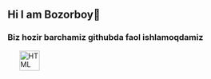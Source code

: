 ## Hi I am Bozorboy👋
<h3>Biz hozir barchamiz githubda faol ishlamoqdamiz</h3>
<ol>
<img src="https://cdn.jsdelivr.net/gh/devicons/devicon/icons/html5/html5-original.svg" alt="HTML Icon" width="40" height="40"/>

</ol>

<!--
**Ozodovv/Ozodovv** is a ✨ _special_ ✨ repository because its `README.md` (this file) appears on your GitHub profile.

Here are some ideas to get you started:

- 🔭 I’m currently working on ...
- 🌱 I’m currently learning ...
- 👯 I’m looking to collaborate on ...
- 🤔 I’m looking for help with ...
- 💬 Ask me about ...
- 📫 How to reach me: ...
- 😄 Pronouns: ...
- ⚡ Fun fact: ...
-->
